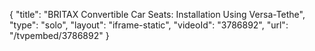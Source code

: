 {
    "title": "BRITAX Convertible Car Seats: Installation Using Versa-Tethe",
    "type": "solo",
    "layout": "iframe-static",
    "videoId": "3786892",
    "url": "\/tvpembed\/3786892"
}